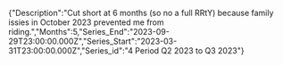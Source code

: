 {"Description":"Cut short at 6 months (so no a full RRtY) because family issies in October 2023 prevented me from riding.","Months":5,"Series_End":"2023-09-29T23:00:00.000Z","Series_Start":"2023-03-31T23:00:00.000Z","Series_id":"4 Period Q2 2023 to Q3 2023"}